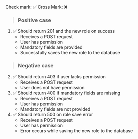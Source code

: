 Check mark: ✅
Cross Mark: ❌

> ### Positive case
1. ✅ Should return 201 and the new role on success
   - Receives a POST request
   - User has permission
   - Mandatory fields are provided
   - Successfully saves the new role to the database

> ### Negative case
2. ✅ Should return 403 if user lacks permission
   - Receives a POST request
   - User does not have permission
3. ✅ Should return 400 if mandatory fields are missing
   - Receives a POST request
   - User has permission
   - Mandatory fields are not provided
4. ✅ Should return 500 on role save error
   - Receives a POST request
   - User has permission
   - Error occurs while saving the new role to the database
